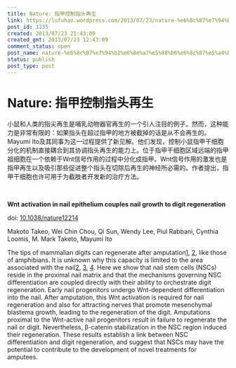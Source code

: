 ```yaml
---
title: Nature: 指甲控制指头再生
link: https://lufuhao.wordpress.com/2013/07/23/nature-%e6%8c%87%e7%94%b2%e6%8e%a7%e5%88%b6%e6%8c%87%e5%a4%b4%e5%86%8d%e7%94%9f/
post_id: 1235
created: 2013/07/23 21:43:09
created_gmt: 2013/07/23 12:43:09
comment_status: open
post_name: nature-%e6%8c%87%e7%94%b2%e6%8e%a7%e5%88%b6%e6%8c%87%e5%a4%b4%e5%86%8d%e7%94%9f
status: publish
post_type: post
---
```


# Nature: 指甲控制指头再生

小鼠和人类的指尖再生是哺乳动物器官再生的一个引人注目的例子。然而，这种能力是非常有限的：如果指头在超过指甲的地方被截掉的话是从不会再生的。 Mayumi Ito及其同事为这一过程提供了新见解。他们发现，控制小鼠指甲干细胞分化的机制直接耦合到其协调指头再生的能力上。位于指甲干细胞区域远端的指甲祖细胞在一个依赖于Wnt信号作用的过程中分化成指甲。Wnt信号作用的激发也是指甲再生以及吸引那些促进整个指头在切除后再生的神经所必需的。作者提出，指甲干细胞也许可用于为截肢者开发新的治疗方法。

 

**Wnt activation in nail epithelium couples nail growth to digit regeneration**

doi: [10.1038/nature12214](http://dx.doi.org/10.1038/nature12214)

Makoto Takeo, Wei Chin Chou, Qi Sun, Wendy Lee, Piul Rabbani, Cynthia Loomis, M. Mark Taketo, Mayumi Ito

The tips of mammalian digits can regenerate after amputation[1](http://www.nature.com/nature/journal/v499/n7457/full/nature12214.html#ref1), [2](http://www.nature.com/nature/journal/v499/n7457/full/nature12214.html#ref2), like those of amphibians. It is unknown why this capacity is limited to the area associated with the nail[2](http://www.nature.com/nature/journal/v499/n7457/full/nature12214.html#ref2), [3](http://www.nature.com/nature/journal/v499/n7457/full/nature12214.html#ref3), [4](http://www.nature.com/nature/journal/v499/n7457/full/nature12214.html#ref4). Here we show that nail stem cells (NSCs) reside in the proximal nail matrix and that the mechanisms governing NSC differentiation are coupled directly with their ability to orchestrate digit regeneration. Early nail progenitors undergo Wnt-dependent differentiation into the nail. After amputation, this Wnt activation is required for nail regeneration and also for attracting nerves that promote mesenchymal blastema growth, leading to the regeneration of the digit. Amputations proximal to the Wnt-active nail progenitors result in failure to regenerate the nail or digit. Nevertheless, β-catenin stabilization in the NSC region induced their regeneration. These results establish a link between NSC differentiation and digit regeneration, and suggest that NSCs may have the potential to contribute to the development of novel treatments for amputees.
